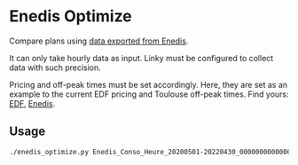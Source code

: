 # Enedis Optimize

Compare plans using [data exported from Enedis](https://mon-compte-particulier.enedis.fr/suivi-de-mesures/?ajouter_telechargement=true).

It can only take hourly data as input. Linky must be configured to collect data with such precision.

Pricing and off-peak times must be set accordingly. Here, they are set as an example to the current EDF pricing and Toulouse off-peak times. Find yours: [EDF](https://particulier.edf.fr/content/dam/2-Actifs/Documents/Offres/Grille_prix_Tarif_Bleu.pdf), [Enedis](https://www.enedis.fr/heures-creuses/standard).

## Usage

```bash
./enedis_optimize.py Enedis_Conso_Heure_20200501-20220430_00000000000000.csv
```
